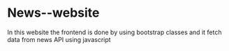 # News--website
In this website the frontend is done by using bootstrap classes and it fetch data from news API using javascript
